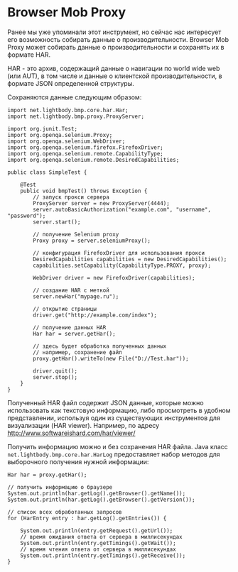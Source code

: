 # Browser Mob Proxy
Ранее мы уже упоминали этот инструмент, но сейчас нас интересует его возможность собирать данные о производительности. Browser Mob Proxy может собирать данные о производительности и сохранять их в формате HAR.

HAR - это архив, содержащий данные о навигации по world wide web (или AUT), в том числе и данные о клиентской производительности, в формате JSON определенной структуры.

Сохраняются данные следующим образом:
```
import net.lightbody.bmp.core.har.Har;
import net.lightbody.bmp.proxy.ProxyServer;

import org.junit.Test;
import org.openqa.selenium.Proxy;
import org.openqa.selenium.WebDriver;
import org.openqa.selenium.firefox.FirefoxDriver;
import org.openqa.selenium.remote.CapabilityType;
import org.openqa.selenium.remote.DesiredCapabilities;

public class SimpleTest {

    @Test
    public void bmpTest() throws Exception {
        // запуск прокси сервера
        ProxyServer server = new ProxyServer(4444);
        server.autoBasicAuthorization("example.com", "username", "password");
        server.start();

        // получение Selenium proxy
        Proxy proxy = server.seleniumProxy();

        // конфигурация FirefoxDriver для использования прокси
        DesiredCapabilities capabilities = new DesiredCapabilities();
        capabilities.setCapability(CapabilityType.PROXY, proxy);

        WebDriver driver = new FirefoxDriver(capabilities);

        // создание HAR с меткой
        server.newHar("mypage.ru");

        // открытие страницы
        driver.get("http://example.com/index");

        // получение данных HAR
        Har har = server.getHar();

        // здесь будет обработка полученных данных
        // например, сохранение файл
        proxy.getHar().writeTo(new File("D://Test.har"));

        driver.quit();
        server.stop();
    }
}
```
Полученный HAR файл содержит JSON данные, которые можно использовать как текстовую информацию, либо просмотреть в удобном представлении, используя один из существующих инструментов для визуализации (HAR viewer). Например, по адресу http://www.softwareishard.com/har/viewer/

Получить информацию можно и без сохранения HAR файла. Java класс <code>net.lightbody.bmp.core.har.HarLog</code> предоставляет набор методов для выборочного получения нужной информации:
```
Har har = proxy.getHar();

// получить информацию о браузере
System.out.println(har.getLog().getBrowser().getName());
System.out.println(har.getLog().getBrowser().getVersion());

// список всех обработанных запросов
for (HarEntry entry : har.getLog().getEntries()) {

    System.out.println(entry.getRequest().getUrl());
    // время ожидания ответа от сервера в миллисекундах
    System.out.println(entry.getTimings().getWait());
    // время чтения ответа от сервера в миллисекундах
    System.out.println(entry.getTimings().getReceive());
}
```

